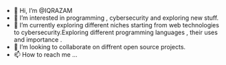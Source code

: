 - 👋 Hi, I’m @IQRAZAM
- 👀 I’m interested in programming , cybersecurity and exploring new stuff.
- 🌱 I’m currently exploring different niches starting from web technologies to cybersecurity.Exploring different programming languages , their uses and importance .
- 💞️ I’m looking to collaborate on diffrent open source projects.
- 📫 How to reach me ...

<!---
IQRAZAM/IQRAZAM is a ✨ special ✨ repository because its `README.md` (this file) appears on your GitHub profile.
You can click the Preview link to take a look at your changes.
--->
